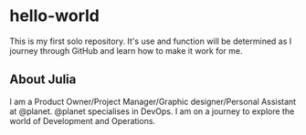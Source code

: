 # hello-world
This is my first solo repository. It's use and function will be determined as I journey through GitHub and learn how to make it work for me.

## About Julia

I am a Product Owner/Project Manager/Graphic designer/Personal Assistant at @planet.
@planet specialises in DevOps.
I am on a journey to explore the world of Development and Operations.
